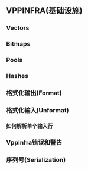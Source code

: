 ## VPPINFRA(基础设施)

### Vectors

### Bitmaps

### Pools

### Hashes

### 格式化输出(Format)

### 格式化输入(Unformat)

#### 如何解析单个输入行

### Vppinfra错误和警告

### 序列号(Serialization)